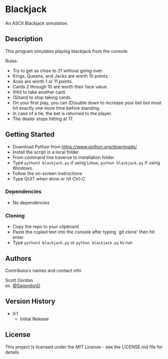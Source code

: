 # Blackjack

An ASCII Blackjack simulation.

## Description
This program simulates playing blackjack from the console.

Rules:
* Try to get as close to 21 without going over.
* Kings, Queens, and Jacks are worth 10 points.
* Aces are worth 1 or 11 points.
* Cards 2 through 10 are worth their face value.
* (H)it to take another card.
* (S)tand to stop taking cards.
* On your first play, you can (D)ouble down to increase your bet
but must hit exactly one more time before standing.
* In case of a tie, the bet is returned to the player.
* The dealer stops hitting at 17.

## Getting Started

* Download Python from https://www.python.org/downloads/
* Install the script in a local folder.
* From command line traverse to installation folder.
* Type `python3 blackjack.py` if using Linux, `python blackjack.py` if using Windows.
* Follow the on-screen instructions
* Type QUIT when done or hit Ctrl-C

### Dependencies

* No dependencies

### Cloning

* Copy the repo to your clipboard
* Paste the copied text into the console after typing `git clone' then hit enter.
* Type `python3 blackjack.py` or `python blackjack.py` to run


## Authors

Contributors names and contact info

Scott Gordon  
ex. [@SagordonD](https://twitter.com/SagordonD)

## Version History

* 0.1
    * Initial Release

## License

This project is licensed under the MIT License - see the LICENSE.md file for details
